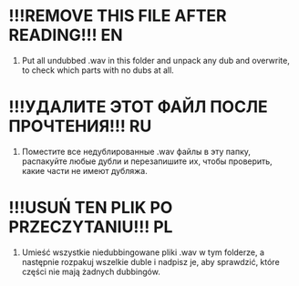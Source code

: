 # !!!REMOVE THIS FILE AFTER READING!!! EN

1. Put all undubbed .wav in this folder and unpack any dub and overwrite, to check which parts with no dubs at all.

# !!!УДАЛИТЕ ЭТОТ ФАЙЛ ПОСЛЕ ПРОЧТЕНИЯ!!! RU

1. Поместите все недублированные .wav файлы в эту папку, распакуйте любые дубли и перезапишите их, чтобы проверить, какие части не имеют дубляжа.

# !!!USUŃ TEN PLIK PO PRZECZYTANIU!!! PL

1. Umieść wszystkie niedubbingowane pliki .wav w tym folderze, a następnie rozpakuj wszelkie duble i nadpisz je, aby sprawdzić, które części nie mają żadnych dubbingów.
